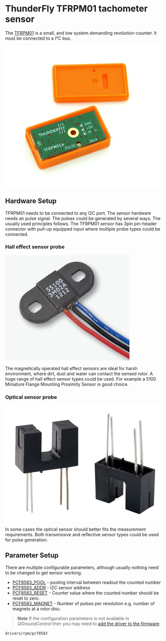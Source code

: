 # ThunderFly TFRPM01 tachometer sensor

The [TFRPM01](https://github.com/ThunderFly-aerospace/TFRPM01) is a small, and low system demanding revolution-counter.
It must be connected to a I²C bus.

![TFRPM01A](../..//assets/hardware/sensors/tfrpm/tfrpm01_electronics.jpg)


## Hardware Setup

TFRPM01 needs to be connected to any I2C port. The sensor hardware needs an pulse signal. The pulses could be generated by several ways. The usually used principles follows. The TFRPM01 sensor has 3pin pin-header connector with pull-up equipped input where multiple probe types could be connected.

### Hall effect sensor probe

![Example of Hall effect probe](../..//assets/hardware/sensors/tfrpm/hall_probe.jpg)

The magnetically operated hall effect sensors are ideal for harsh environment, where dirt, dust and water can contact the sensed rotor.
A huge range of hall effect sensor types could be used.  For example a 5100 Miniature Flange Mounting Proximity Sensor is good choice.  


### Optical sensor probe

![Example of optical transmissive probe](../..//assets/hardware/sensors/tfrpm/transmissive_probe.jpg)

In some cases the optical sensor should better fits the measurement requirements. Both transmissive and reflective sensor types could be used for pulse generation.

## Parameter Setup

There are multiple configurable parameters, although usually nothing need to be changed to get sensor working.

   * [PCF8583_POOL](../advanced_config/parameter_reference.md#PCF8583_POOL) - pooling interval between readout the counted number
   * [PCF8583_ADDR](../advanced_config/parameter_reference.md#PCF8583_ADDR) - I2C sensor address
   * [PCF8583_RESET](../advanced_config/parameter_reference.md#PCF8583_RESET) - Counter value where the counted number should be reset to zero.
   * [PCF8583_MAGNET](../advanced_config/parameter_reference.md#PCF8583_MAGNET) - Number of pulses per revolution e.g. number of magnets at a rotor disc.


> **Note** If the configuration parameters is not available in *QGroundControl* then you may need to [add the driver to the firmware](../peripherals/serial_configuration.md#parameter_not_in_firmware):
  ```
  drivers/rpm/pcf8583
  ```
